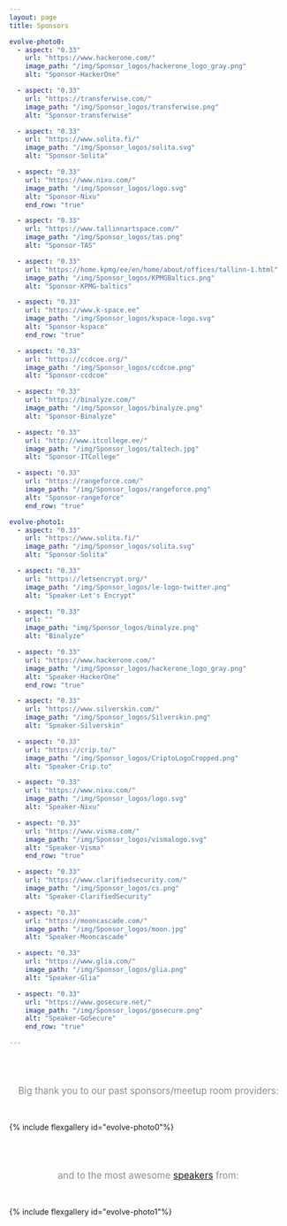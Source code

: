 ```yaml
---
layout: page
title: Sponsors

evolve-photo0:
  - aspect: "0.33"
    url: "https://www.hackerone.com/"
    image_path: "/img/Sponsor_logos/hackerone_logo_gray.png"
    alt: "Sponsor-HackerOne"

  - aspect: "0.33"
    url: "https://transferwise.com/"
    image_path: "/img/Sponsor_logos/transferwise.png"
    alt: "Sponsor-transferwise"

  - aspect: "0.33"
    url: "https://www.solita.fi/"
    image_path: "/img/Sponsor_logos/solita.svg"
    alt: "Sponsor-Solita"

  - aspect: "0.33"
    url: "https://www.nixu.com/"
    image_path: "/img/Sponsor_logos/logo.svg"
    alt: "Sponsor-Nixu"
    end_row: "true"

  - aspect: "0.33"
    url: "https://www.tallinnartspace.com/"
    image_path: "/img/Sponsor_logos/tas.png"
    alt: "Sponsor-TAS"

  - aspect: "0.33"
    url: "https://home.kpmg/ee/en/home/about/offices/tallinn-1.html"
    image_path: "/img/Sponsor_logos/KPMGBaltics.png"
    alt: "Sponsor-KPMG-baltics"

  - aspect: "0.33"
    url: "https://www.k-space.ee"
    image_path: "/img/Sponsor_logos/kspace-logo.svg"
    alt: "Sponsor-kspace"
    end_row: "true"

  - aspect: "0.33"
    url: "https://ccdcoe.org/"
    image_path: "/img/Sponsor_logos/ccdcoe.png"
    alt: "Sponsor-ccdcoe"

  - aspect: "0.33"
    url: "https://binalyze.com/"
    image_path: "/img/Sponsor_logos/binalyze.png"
    alt: "Sponsor-Binalyze"

  - aspect: "0.33"
    url: "http://www.itcollege.ee/"
    image_path: "/img/Sponsor_logos/taltech.jpg"
    alt: "Sponsor-ITCollege"

  - aspect: "0.33"
    url: "https://rangeforce.com/"
    image_path: "/img/Sponsor_logos/rangeforce.png"
    alt: "Sponsor-rangeforce"
    end_row: "true"

evolve-photo1:
  - aspect: "0.33"
    url: "https://www.solita.fi/"
    image_path: "/img/Sponsor_logos/solita.svg"
    alt: "Sponsor-Solita"

  - aspect: "0.33"
    url: "https://letsencrypt.org/"
    image_path: "/img/Sponsor_logos/le-logo-twitter.png"
    alt: "Speaker-Let's Encrypt"

  - aspect: "0.33"
    url: ""
    image_path: "img/Sponsor_logos/binalyze.png"
    alt: "Binalyze"

  - aspect: "0.33"
    url: "https://www.hackerone.com/"
    image_path: "/img/Sponsor_logos/hackerone_logo_gray.png"
    alt: "Speaker-HackerOne"
    end_row: "true"

  - aspect: "0.33"
    url: "https://www.silverskin.com/"
    image_path: "/img/Sponsor_logos/Silverskin.png"
    alt: "Speaker-Silverskin"

  - aspect: "0.33"
    url: "https://crip.to/"
    image_path: "/img/Sponsor_logos/CriptoLogoCropped.png"
    alt: "Speaker-Crip.to"

  - aspect: "0.33"
    url: "https://www.nixu.com/"
    image_path: "/img/Sponsor_logos/logo.svg"
    alt: "Speaker-Nixu"

  - aspect: "0.33"
    url: "https://www.visma.com/"
    image_path: "/img/Sponsor_logos/vismalogo.svg"
    alt: "Speaker-Visma"
    end_row: "true"

  - aspect: "0.33"
    url: "https://www.clarifiedsecurity.com/"
    image_path: "/img/Sponsor_logos/cs.png"
    alt: "Speaker-ClarifiedSecurity"

  - aspect: "0.33"
    url: "https://mooncascade.com/"
    image_path: "/img/Sponsor_logos/moon.jpg"
    alt: "Speaker-Mooncascade"

  - aspect: "0.33"
    url: "https://www.glia.com/"
    image_path: "/img/Sponsor_logos/glia.png"
    alt: "Speaker-Glia"

  - aspect: "0.33"
    url: "https://www.gosecure.net/"
    image_path: "/img/Sponsor_logos/gosecure.png"
    alt: "Speaker-GoSecure"
    end_row: "true"

---
```



<div align="center" style="padding-top: 55px; padding-bottom: 33px; font-size: 120%; color: #8e8d8d;">
  Big thank you to our past sponsors/meetup room providers:
</div>

{% include flexgallery id="evolve-photo0"%}

<div align="center" style="padding-top: 55px; padding-bottom: 33px; font-size: 120%; color: #8e8d8d;">
  and to the most awesome <a href="https://www.tallinnsec.ee/speakers/">speakers</a> from:
</div>

{% include flexgallery id="evolve-photo1"%}
